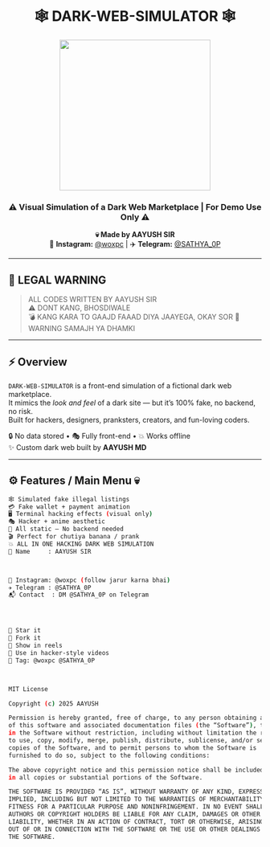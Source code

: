 <h1 align="center">🕸️ DARK-WEB-SIMULATOR 🕸️</h1>

<p align="center">
  <img src="A_looping_2D_anime-style_digital_illustration_feat.png" width="300"/>
</p>

<h3 align="center">⚠️ Visual Simulation of a Dark Web Marketplace | For Demo Use Only ⚠️</h3>

<p align="center">
  <b>💀 Made by AAYUSH SIR</b><br>
  📸 <b>Instagram:</b> <a href="https://instagram.com/woxpc">@woxpc</a> |
  ✈️ <b>Telegram:</b> <a href="https://t.me/SATHYA_0P">@SATHYA_0P</a>
</p>

---

## 🚨 LEGAL WARNING

> ALL CODES WRITTEN BY AAYUSH SIR  
> ⚠️ DONT KANG, BHOSDIWALE  
> 💣 KANG KARA TO GAAJD FAAAD DIYA JAAYEGA, OKAY SOR
   🐉 WARNING SAMAJH YA DHAMKI 
--- 

## ⚡ Overview

`DARK-WEB-SIMULATOR` is a front-end simulation of a fictional dark web marketplace.  
It mimics the *look and feel* of a dark site — but it’s 100% fake, no backend, no risk.  
Built for hackers, designers, pranksters, creators, and fun-loving coders.  

🔒 No data stored • 🎭 Fully front-end • 💥 Works offline  
✨ Custom dark web built by **AAYUSH MD**

---

## ⚙️ Features / Main Menu 💀

```bash
🕸️ Simulated fake illegal listings
💳 Fake wallet + payment animation
🖥️ Terminal hacking effects (visual only)
🎭 Hacker + anime aesthetic
📁 All static — No backend needed
🎬 Perfect for chutiya banana / prank
💥 ALL IN ONE HACKING DARK WEB SIMULATION
🐉 Name     : AAYUSH SIR



📸 Instagram: @woxpc (follow jarur karna bhai)
✈️ Telegram : @SATHYA_0P
📬 Contact  : DM @SATHYA_0P on Telegram




🌟 Star it
🍴 Fork it
📸 Show in reels
🎥 Use in hacker-style videos
📣 Tag: @woxpc @SATHYA_0P



MIT License

Copyright (c) 2025 AAYUSH

Permission is hereby granted, free of charge, to any person obtaining a copy
of this software and associated documentation files (the “Software”), to deal
in the Software without restriction, including without limitation the rights
to use, copy, modify, merge, publish, distribute, sublicense, and/or sell
copies of the Software, and to permit persons to whom the Software is
furnished to do so, subject to the following conditions:

The above copyright notice and this permission notice shall be included
in all copies or substantial portions of the Software.

THE SOFTWARE IS PROVIDED “AS IS”, WITHOUT WARRANTY OF ANY KIND, EXPRESS OR
IMPLIED, INCLUDING BUT NOT LIMITED TO THE WARRANTIES OF MERCHANTABILITY,
FITNESS FOR A PARTICULAR PURPOSE AND NONINFRINGEMENT. IN NO EVENT SHALL THE
AUTHORS OR COPYRIGHT HOLDERS BE LIABLE FOR ANY CLAIM, DAMAGES OR OTHER
LIABILITY, WHETHER IN AN ACTION OF CONTRACT, TORT OR OTHERWISE, ARISING FROM,
OUT OF OR IN CONNECTION WITH THE SOFTWARE OR THE USE OR OTHER DEALINGS IN
THE SOFTWARE.

